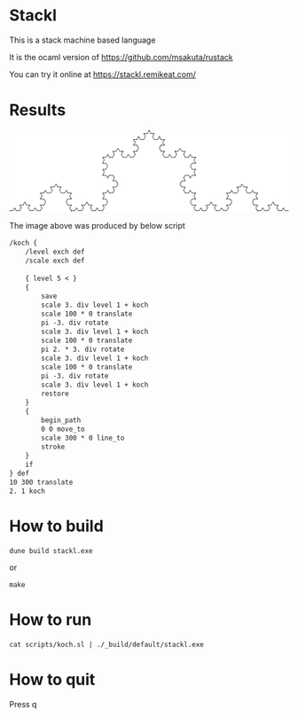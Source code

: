 # Stackl

This is a stack machine based language

It is the ocaml version of https://github.com/msakuta/rustack

You can try it online at https://stackl.remikeat.com/

# Results

![koch](https://github.com/remikeat/stackl/blob/master/misc/koch.png?raw=true)

The image above was produced by below script

```
/koch {
    /level exch def
    /scale exch def

    { level 5 < }
    {
        save
        scale 3. div level 1 + koch
        scale 100 * 0 translate
        pi -3. div rotate
        scale 3. div level 1 + koch
        scale 100 * 0 translate
        pi 2. * 3. div rotate
        scale 3. div level 1 + koch
        scale 100 * 0 translate
        pi -3. div rotate
        scale 3. div level 1 + koch
        restore
    }
    {
        begin_path
        0 0 move_to
        scale 300 * 0 line_to
        stroke
    }
    if
} def
10 300 translate
2. 1 koch
```

# How to build

```
dune build stackl.exe
```

or

```
make
```

# How to run

```
cat scripts/koch.sl | ./_build/default/stackl.exe
```

# How to quit

Press q
